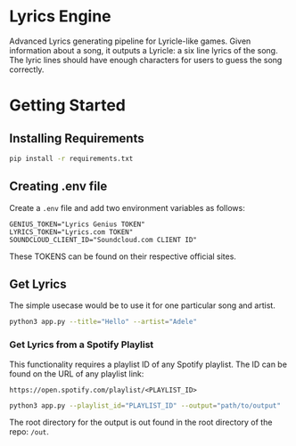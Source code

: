 # Lyrics Engine

Advanced Lyrics generating pipeline for Lyricle-like games. Given information about a song, it outputs a Lyricle: a six line lyrics of the song. The lyric lines should have enough characters for users to guess the song correctly.


# Getting Started
## Installing Requirements
```bash
pip install -r requirements.txt
```
## Creating .env file

Create a `.env` file and add two environment variables as follows:

```text
GENIUS_TOKEN="Lyrics Genius TOKEN"
LYRICS_TOKEN="Lyrics.com TOKEN"
SOUNDCLOUD_CLIENT_ID="Soundcloud.com CLIENT ID"
```

These TOKENS can be found on their respective official sites.

## Get Lyrics

The simple usecase would be to use it for one particular song and artist. 
```bash
python3 app.py --title="Hello" --artist="Adele"
```

### Get Lyrics from a Spotify Playlist

This functionality requires a playlist ID of any Spotify playlist. The ID can be found on the URL of any playlist link:

`https://open.spotify.com/playlist/<PLAYLIST_ID>`

```bash
python3 app.py --playlist_id="PLAYLIST_ID" --output="path/to/output"
```

The root directory for the output is out found in the root directory of the repo: `/out`.

